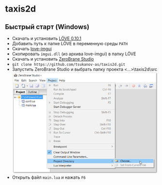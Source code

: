 # taxis2d

## Быстрый старт (Windows)
* Скачать и установить [LÖVE 0.10.1](https://bitbucket.org/rude/love/downloads/)
* Добавить путь к папке LÖVE в переменную среды `PATH`
* Скачать [love-imgui](https://github.com/slages/love-imgui/releases)
* Скопировать `imgui.dll` (из архива love-imgui) в папку LÖVE
* Скачать и установить [ZeroBrane Studio](https://studio.zerobrane.com/download?not-this-time)
* `git clone https://github.com/tsukanov-as/taxis2d.git`
* Запустить ZeroBrane Studio и выбрать папку проекта <...>\taxis2d\src
![Папка проекта](img/project.png)
* Открыть файл `main.lua` и нажать `F6`